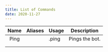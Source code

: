 ```yaml
---
title: List of Commands
date: 2020-11-27
---
```


| Name   | Aliases   | Usage   | Description    |
|:-:     |:-:        |---      |---             |
| Ping   |           | .ping   | Pings the bot. |
|        |           |         |                |
|        |           |         |                |